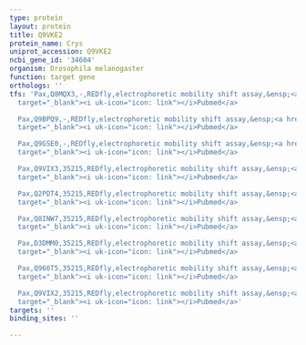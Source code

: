 ```yaml
---
type: protein
layout: protein
title: Q9VKE2
protein_name: Crys
uniprot_accession: Q9VKE2
ncbi_gene_id: '34604'
organism: Drosophila melanogaster
function: target gene
orthologs: ''
tfs: 'Pax,Q8MQX3,-,REDfly,electrophoretic mobility shift assay,&ensp;<a href="https://www.ncbi.nlm.nih.gov/pubmed/?term=19718746%5Buid%5D+OR+20965965%5Buid%5D"
  target="_blank"><i uk-icon="icon: link"></i>Pubmed</a>

  Pax,Q9BPQ9,-,REDfly,electrophoretic mobility shift assay,&ensp;<a href="https://www.ncbi.nlm.nih.gov/pubmed/?term=19718746%5Buid%5D+OR+20965965%5Buid%5D"
  target="_blank"><i uk-icon="icon: link"></i>Pubmed</a>

  Pax,Q9GSE0,-,REDfly,electrophoretic mobility shift assay,&ensp;<a href="https://www.ncbi.nlm.nih.gov/pubmed/?term=19718746%5Buid%5D+OR+20965965%5Buid%5D"
  target="_blank"><i uk-icon="icon: link"></i>Pubmed</a>

  Pax,Q9VIX3,35215,REDfly,electrophoretic mobility shift assay,&ensp;<a href="https://www.ncbi.nlm.nih.gov/pubmed/?term=19718746%5Buid%5D+OR+20965965%5Buid%5D"
  target="_blank"><i uk-icon="icon: link"></i>Pubmed</a>

  Pax,Q2PDT4,35215,REDfly,electrophoretic mobility shift assay,&ensp;<a href="https://www.ncbi.nlm.nih.gov/pubmed/?term=19718746%5Buid%5D+OR+20965965%5Buid%5D"
  target="_blank"><i uk-icon="icon: link"></i>Pubmed</a>

  Pax,Q8INW7,35215,REDfly,electrophoretic mobility shift assay,&ensp;<a href="https://www.ncbi.nlm.nih.gov/pubmed/?term=19718746%5Buid%5D+OR+20965965%5Buid%5D"
  target="_blank"><i uk-icon="icon: link"></i>Pubmed</a>

  Pax,D3DMM0,35215,REDfly,electrophoretic mobility shift assay,&ensp;<a href="https://www.ncbi.nlm.nih.gov/pubmed/?term=19718746%5Buid%5D+OR+20965965%5Buid%5D"
  target="_blank"><i uk-icon="icon: link"></i>Pubmed</a>

  Pax,Q966T5,35215,REDfly,electrophoretic mobility shift assay,&ensp;<a href="https://www.ncbi.nlm.nih.gov/pubmed/?term=19718746%5Buid%5D+OR+20965965%5Buid%5D"
  target="_blank"><i uk-icon="icon: link"></i>Pubmed</a>

  Pax,Q9VIX2,35215,REDfly,electrophoretic mobility shift assay,&ensp;<a href="https://www.ncbi.nlm.nih.gov/pubmed/?term=19718746%5Buid%5D+OR+20965965%5Buid%5D"
  target="_blank"><i uk-icon="icon: link"></i>Pubmed</a>'
targets: ''
binding_sites: ''

---
```

